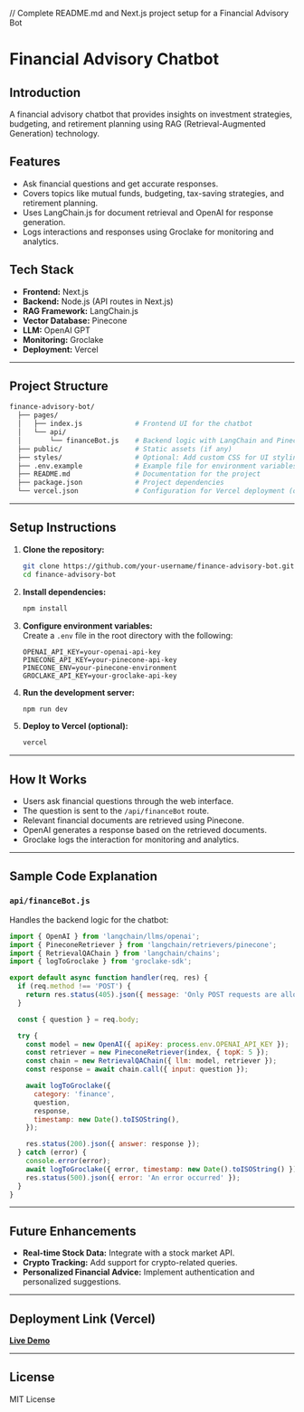 // Complete README.md and Next.js project setup for a Financial Advisory Bot

# Financial Advisory Chatbot

## Introduction
A financial advisory chatbot that provides insights on investment strategies, budgeting, and retirement planning using RAG (Retrieval-Augmented Generation) technology.

## Features
- Ask financial questions and get accurate responses.
- Covers topics like mutual funds, budgeting, tax-saving strategies, and retirement planning.
- Uses LangChain.js for document retrieval and OpenAI for response generation.
- Logs interactions and responses using Groclake for monitoring and analytics.

## Tech Stack
- **Frontend:** Next.js
- **Backend:** Node.js (API routes in Next.js)
- **RAG Framework:** LangChain.js
- **Vector Database:** Pinecone
- **LLM:** OpenAI GPT
- **Monitoring:** Groclake
- **Deployment:** Vercel

---

## Project Structure
```bash
finance-advisory-bot/
  ├── pages/
  │   ├── index.js             # Frontend UI for the chatbot
  │   └── api/
  │       └── financeBot.js    # Backend logic with LangChain and Pinecone
  ├── public/                  # Static assets (if any)
  ├── styles/                  # Optional: Add custom CSS for UI styling
  ├── .env.example             # Example file for environment variables
  ├── README.md                # Documentation for the project
  ├── package.json             # Project dependencies
  └── vercel.json              # Configuration for Vercel deployment (optional)
```

---

## Setup Instructions

1. **Clone the repository:**
   ```bash
   git clone https://github.com/your-username/finance-advisory-bot.git
   cd finance-advisory-bot
   ```

2. **Install dependencies:**
   ```bash
   npm install
   ```

3. **Configure environment variables:**  
   Create a `.env` file in the root directory with the following:
   ```env
   OPENAI_API_KEY=your-openai-api-key
   PINECONE_API_KEY=your-pinecone-api-key
   PINECONE_ENV=your-pinecone-environment
   GROCLAKE_API_KEY=your-groclake-api-key
   ```

4. **Run the development server:**
   ```bash
   npm run dev
   ```

5. **Deploy to Vercel (optional):**
   ```bash
   vercel
   ```

---

## How It Works
- Users ask financial questions through the web interface.
- The question is sent to the `/api/financeBot` route.
- Relevant financial documents are retrieved using Pinecone.
- OpenAI generates a response based on the retrieved documents.
- Groclake logs the interaction for monitoring and analytics.

---

## Sample Code Explanation

### `api/financeBot.js`
Handles the backend logic for the chatbot:
```javascript
import { OpenAI } from 'langchain/llms/openai';
import { PineconeRetriever } from 'langchain/retrievers/pinecone';
import { RetrievalQAChain } from 'langchain/chains';
import { logToGroclake } from 'groclake-sdk';

export default async function handler(req, res) {
  if (req.method !== 'POST') {
    return res.status(405).json({ message: 'Only POST requests are allowed' });
  }

  const { question } = req.body;

  try {
    const model = new OpenAI({ apiKey: process.env.OPENAI_API_KEY });
    const retriever = new PineconeRetriever(index, { topK: 5 });
    const chain = new RetrievalQAChain({ llm: model, retriever });
    const response = await chain.call({ input: question });

    await logToGroclake({
      category: 'finance',
      question,
      response,
      timestamp: new Date().toISOString(),
    });

    res.status(200).json({ answer: response });
  } catch (error) {
    console.error(error);
    await logToGroclake({ error, timestamp: new Date().toISOString() });
    res.status(500).json({ error: 'An error occurred' });
  }
}
```

---

## Future Enhancements
- **Real-time Stock Data:** Integrate with a stock market API.
- **Crypto Tracking:** Add support for crypto-related queries.
- **Personalized Financial Advice:** Implement authentication and personalized suggestions.

---

## Deployment Link (Vercel)
**[Live Demo](https://finance-advisory-bot.vercel.app)**

---

## License
MIT License
